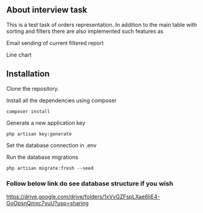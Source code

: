 ## About interview task

This is a test task of orders representation.
In addition to the main table with sorting and filters there are also implemented such features as

Email sending of current filtered report

Line chart

## Installation

Clone the repository.

Install all the dependencies using composer

```
composer install
```

Generate a new application key

```
php artisan key:generate
```

Set the database connection in .env

Run the database migrations

```
php artisan migrate:fresh --seed
```

### Follow below link do see database structure if you wish

https://drive.google.com/drive/folders/1xVvGZFspLXae6IjE4-GoOpsnQmxc7yuU?usp=sharing
